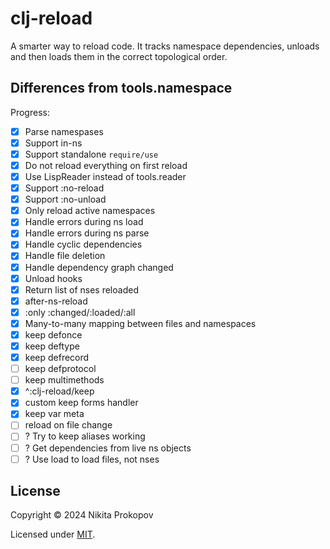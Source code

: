# clj-reload

A smarter way to reload code. It tracks namespace dependencies, unloads and then loads them in the correct topological order.

## Differences from tools.namespace

Progress:

- [x] Parse namespases
- [x] Support in-ns
- [x] Support standalone `require/use`
- [x] Do not reload everything on first reload
- [x] Use LispReader instead of tools.reader
- [x] Support :no-reload
- [x] Support :no-unload
- [x] Only reload active namespaces
- [x] Handle errors during ns load
- [x] Handle errors during ns parse
- [x] Handle cyclic dependencies
- [x] Handle file deletion
- [x] Handle dependency graph changed
- [x] Unload hooks
- [x] Return list of nses reloaded
- [x] after-ns-reload
- [x] :only :changed/:loaded/:all
- [x] Many-to-many mapping between files and namespaces
- [x] keep defonce
- [x] keep deftype
- [x] keep defrecord
- [ ] keep defprotocol
- [ ] keep multimethods
- [x] ^:clj-reload/keep
- [x] custom keep forms handler
- [x] keep var meta
- [ ] reload on file change
- [ ] ? Try to keep aliases working
- [ ] ? Get dependencies from live ns objects
- [ ] ? Use load to load files, not nses

## License

Copyright © 2024 Nikita Prokopov

Licensed under [MIT](LICENSE).
